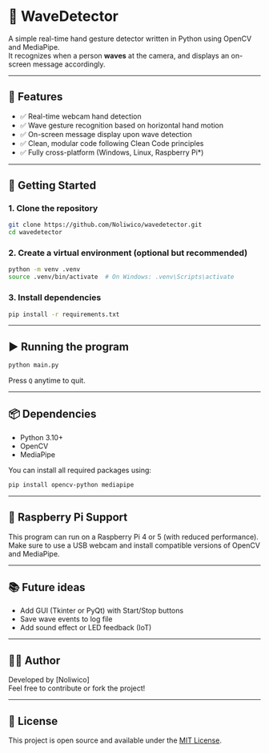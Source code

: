 # 👋 WaveDetector

A simple real-time hand gesture detector written in Python using OpenCV and MediaPipe.  
It recognizes when a person **waves** at the camera, and displays an on-screen message accordingly.

---

## 🎯 Features

- ✅ Real-time webcam hand detection
- ✅ Wave gesture recognition based on horizontal hand motion
- ✅ On-screen message display upon wave detection
- ✅ Clean, modular code following Clean Code principles
- ✅ Fully cross-platform (Windows, Linux, Raspberry Pi*)

---

## 🚀 Getting Started

### 1. Clone the repository

```bash
git clone https://github.com/Noliwico/wavedetector.git
cd wavedetector
```

### 2. Create a virtual environment (optional but recommended)

```bash
python -m venv .venv
source .venv/bin/activate  # On Windows: .venv\Scripts\activate
```

### 3. Install dependencies

```bash
pip install -r requirements.txt
```

---

## ▶️ Running the program

```bash
python main.py
```

Press `Q` anytime to quit.

---

## 📦 Dependencies

- Python 3.10+
- OpenCV
- MediaPipe

You can install all required packages using:

```bash
pip install opencv-python mediapipe
```

---

## 🤖 Raspberry Pi Support

This program can run on a Raspberry Pi 4 or 5 (with reduced performance).  
Make sure to use a USB webcam and install compatible versions of OpenCV and MediaPipe.

---


## 📚 Future ideas

- Add GUI (Tkinter or PyQt) with Start/Stop buttons
- Save wave events to log file
- Add sound effect or LED feedback (IoT)

---

## 👨‍💻 Author

Developed by [Noliwico]  
Feel free to contribute or fork the project!

---

## 📄 License

This project is open source and available under the [MIT License](LICENSE).
